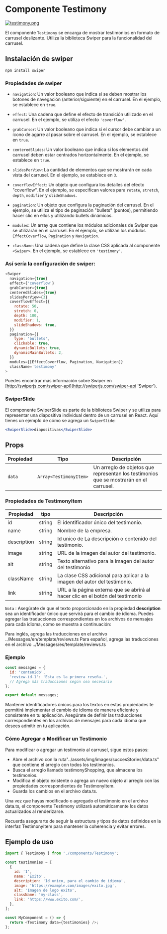 # Componente Testimony

[![testimony.png](https://i.postimg.cc/tJK2FBf0/testimony.png)](https://postimg.cc/BPCT0B4N)

El componente `Testimony` se encarga de mostrar testimonios en formato de carrusel deslizante. Utiliza la biblioteca Swiper para la funcionalidad del carrusel.

## Instalación de swiper

```js
npm install swiper
```

### Propiedades de swiper

- `navigation`: Un valor booleano que indica si se deben mostrar los botones de navegación (anterior/siguiente) en el carrusel. En el ejemplo, se establece en `true`.

- `effect`: Una cadena que define el efecto de transición utilizado en el carrusel. En el ejemplo, se utiliza el efecto `'coverflow'`.

- `grabCursor`: Un valor booleano que indica si el cursor debe cambiar a un ícono de agarre al pasar sobre el carrusel. En el ejemplo, se establece en `true`.

- `centeredSlides`: Un valor booleano que indica si los elementos del carrusel deben estar centrados horizontalmente. En el ejemplo, se establece en `true`.

- `slidesPerView`: La cantidad de elementos que se mostrarán en cada vista del carrusel. En el ejemplo, se establece en `3`.

- `coverflowEffect`: Un objeto que configura los detalles del efecto "coverflow". En el ejemplo, se especifican valores para `rotate`, `stretch`, `depth`, `modifier` y `slideShadows`.

- `pagination`: Un objeto que configura la paginación del carrusel. En el ejemplo, se utiliza el tipo de paginación "bullets" (puntos), permitiendo hacer clic en ellos y utilizando bullets dinámicos.

- `modules`: Un array que contiene los módulos adicionales de Swiper que se utilizarán en el carrusel. En el ejemplo, se utilizan los módulos `EffectCoverflow`, `Pagination` y `Navigation`.

- `className`: Una cadena que define la clase CSS aplicada al componente `<Swiper>`. En el ejemplo, se establece en `'testimony'`.

### Así sería la configuración de swiper:

```js
<Swiper
  navigation={true}
  effect={'coverflow'}
  grabCursor={true}
  centeredSlides={true}
  slidesPerView={3}
  coverflowEffect={{
    rotate: 50,
    stretch: 0,
    depth: 100,
    modifier: 1,
    slideShadows: true,
  }}
  pagination={{
    type: 'bullets',
    clickable: true,
    dynamicBullets: true,
    dynamicMainBullets: 2,
  }}
  modules={[EffectCoverflow, Pagination, Navigation]}
  className='testimony'
>
```

Puedes encontrar más información sobre Swiper en [http://swiperjs.com/swiper-api](http://swiperjs.com/swiper-api 'Swiper').

### SwiperSlide

El componente SwiperSlide es parte de la biblioteca Swiper y se utiliza para representar una diapositiva individual dentro de un carrusel en React. Aquí tienes un ejemplo de cómo se agrega un `SwiperSlide`:

```jsx
<SwiperSlide>diapositivas</SwiperSlide>
```

## Props

| Propiedad | Tipo                   | Descripción                                                                            |
| --------- | ---------------------- | -------------------------------------------------------------------------------------- |
| `data`    | `Array<TestimonyItem>` | Un arreglo de objetos que representan los testimonios que se mostrarán en el carrusel. |

### Propiedades de TestimonyItem

| Propiedad   | tipo   | Descripción                                                                    |
| ----------- | ------ | ------------------------------------------------------------------------------ |
| id          | string | El identificador único del testimonio.                                         |
| name        | string | Nombre de la empresa.                                                          |
| description | string | Id unico de La descripción o contenido del testimonio.                         |
| image       | string | URL de la imagen del autor del testimonio.                                     |
| alt         | string | Texto alternativo para la imagen del autor del testimonio                      |
| className   | string | La clase CSS adicional para aplicar a la imagen del autor del testimonio.      |
| link        | string | URL a la página externa que se abrirá al hacer clic en el botón del testimonio |

`Nota` : Asegúrate de que el texto proporcionado en la propiedad **description** sea un identificador único que servirá para el cambio de idioma. Puedes agregar las traducciones correspondientes en los archivos de mensajes para cada idioma, como se muestra a continuación:

Para inglés, agrega las traducciones en el archivo ../Messages/en/template/reviews.ts
Para español, agrega las traducciones en el archivo ../Messages/es/template/reviews.ts
### Ejemplo

```js
const messages = {
  id: 'contenido',
  'review-id-1': 'Esta es la primera reseña.',
  // Agrega más traducciones según sea necesario
};

export default messages;
```

Mantener identificadores únicos para los textos en estas propiedades te permitirá implementar el cambio de idioma de manera eficiente y consistente en tu aplicación. Asegúrate de definir las traducciones correspondientes en los archivos de mensajes para cada idioma que desees admitir en tu aplicación.

### Cómo Agregar o Modificar un Testimonio

Para modificar o agregar un testimonio al carrusel, sigue estos pasos:

- Abre el archivo con la ruta"../assets/img/images/succesStories/data.ts" que contiene el arreglo con todos los testimonios.
- Busca el arreglo llamado testimonyShopping, que almacena los testimonios.
- Modifica el objeto existente o agrega un nuevo objeto al arreglo con las propiedades correspondientes de TestimonyItem.
- Guarda los cambios en el archivo data.ts.

Una vez que hayas modificado o agregado el testimonio en el archivo data.ts, el componente Testimony utilizará automáticamente los datos actualizados al renderizarse.

Recuerda asegurarte de seguir la estructura y tipos de datos definidos en la interfaz TestimonyItem para mantener la coherencia y evitar errores.

## Ejemplo de uso

```js
import { Testimony } from './components/Testimony';

const testimonies = [
  {
    id: '1',
    name: 'Exito',
    description: 'Id unico, para el cambio de idioma',
    image: 'https://example.com/images/exito.jpg',
    alt: 'Imagen de logo exito',
    className: 'my-class',
    link: 'https://www.exito.com/',
  },
];

const MyComponent = () => {
  return <Testimony data={testimonies} />;
};
```
